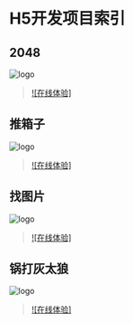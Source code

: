 # H5开发项目索引
## 2048  

![logo](http://45.32.248.21:10/static/logo/2048.png)  

>[![在线体验]](http://45.32.248.21:10/static/zhangbiao/index.htm)  

## 推箱子
![logo](http://45.32.248.21:10/static/logo/tuixiangzi.png)  

>[![在线体验]](http://45.32.248.21:10/static/page/推箱子.html)  

## 找图片
![logo](http://45.32.248.21:10/static/data/images/game1.png)  

>[![在线体验]](http://45.32.248.21:10/static/zhangbiao/房祖名.html)  

## 锅打灰太狼
![logo](http://45.32.248.21:10/static/data/images/game_bg.jpg)  

>[![在线体验]](http://45.32.248.21:10/static/zhangbiao/锅打灰太狼.html)  

